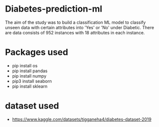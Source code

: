 # Diabetes-prediction-ml
The aim of the study was to build a classification ML model to classify unseen data with certain attributes into 'Yes' or 'No' under Diabetic. There are data consists of 952 instances with 18 attributes in each instance. 

# Packages used
- pip install os
- pip install pandas
- pip install numpy
- pip3 install seaborn
- pip install sklearn

# dataset used
- https://www.kaggle.com/datasets/tigganeha4/diabetes-dataset-2019
